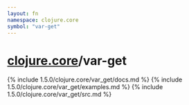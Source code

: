 ```yaml
---
layout: fn
namespace: clojure.core
symbol: "var-get"
---
```


# [clojure.core](../)/var-get

{% include 1.5.0/clojure.core/var_get/docs.md %}
{% include 1.5.0/clojure.core/var_get/examples.md %}
{% include 1.5.0/clojure.core/var_get/src.md %}

